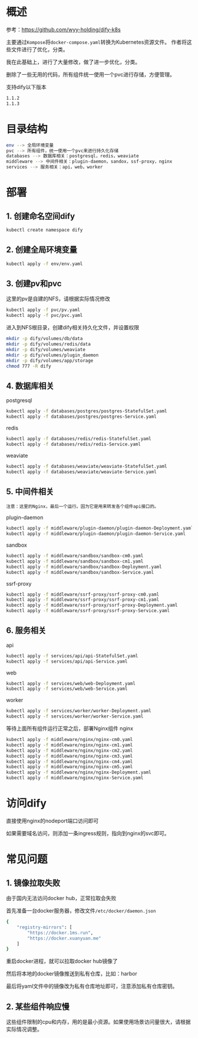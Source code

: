 # 概述
参考：https://github.com/wyy-holding/dify-k8s

主要通过`Kompose`将`docker-compose.yaml`转换为Kubernetes资源文件。
作者将这些文件进行了优化，分类。

我在此基础上，进行了大量修改，做了进一步优化，分类。

删除了一些无用的代码，所有组件统一使用一个pvc进行存储，方便管理。

支持dify以下版本
```bash
1.1.2
1.1.3
``` 

# 目录结构
```bash
env --> 全局环境变量
pvc --> 所有组件，统一使用一个pvc来进行持久化存储
databases --> 数据库相关：postgresql，redis，weaviate
middleware --> 中间件相关：plugin-daemon，sandox，ssf-proxy，nginx
services --> 服务相关：api，web，worker
```

# 部署
## 1. 创建命名空间dify
```bash
kubectl create namespace dify
```

## 2. 创建全局环境变量
```bash
kubectl apply -f env/env.yaml
```

## 3. 创建pv和pvc
这里的pv是自建的NFS，请根据实际情况修改
```bash
kubectl apply -f pvc/pv.yaml
kubectl apply -f pvc/pvc.yaml
```
进入到NFS根目录，创建dify相关持久化文件，并设置权限
```bash
mkdir -p dify/volumes/db/data
mkdir -p dify/volumes/redis/data
mkdir -p dify/volumes/weaviate
mkdir -p dify/volumes/plugin_daemon
mkdir -p dify/volumes/app/storage
chmod 777 -R dify
```

## 4. 数据库相关
postgresql
```bash
kubectl apply -f databases/postgres/postgres-StatefulSet.yaml
kubectl apply -f databases/postgres/postgres-Service.yaml
```
redis
```bash
kubectl apply -f databases/redis/redis-StatefulSet.yaml
kubectl apply -f databases/redis/redis-Service.yaml
```
weaviate
```bash
kubectl apply -f databases/weaviate/weaviate-StatefulSet.yaml
kubectl apply -f databases/weaviate/weaviate-Service.yaml
```

## 5. 中间件相关

`注意：这里的Nginx，最后一个运行。因为它是用来转发各个组件api接口的。`

plugin-daemon
```bash
kubectl apply -f middleware/plugin-daemon/plugin-daemon-Deployment.yaml
kubectl apply -f middleware/plugin-daemon/plugin-daemon-Service.yaml
```
sandbox
```bash
kubectl apply -f middleware/sandbox/sandbox-cm0.yaml
kubectl apply -f middleware/sandbox/sandbox-cm1.yaml
kubectl apply -f middleware/sandbox/sandbox-Deployment.yaml
kubectl apply -f middleware/sandbox/sandbox-Service.yaml
```
ssrf-proxy
```bash
kubectl apply -f middleware/ssrf-proxy/ssrf-proxy-cm0.yaml
kubectl apply -f middleware/ssrf-proxy/ssrf-proxy-cm1.yaml
kubectl apply -f middleware/ssrf-proxy/ssrf-proxy-Deployment.yaml
kubectl apply -f middleware/ssrf-proxy/ssrf-proxy-Service.yaml
```

## 6. 服务相关
api
```bash
kubectl apply -f services/api/api-StatefulSet.yaml
kubectl apply -f services/api/api-Service.yaml
```
web
```bash
kubectl apply -f services/web/web-Deployment.yaml
kubectl apply -f services/web/web-Service.yaml
```
worker
```bash
kubectl apply -f services/worker/worker-Deployment.yaml
kubectl apply -f services/worker/worker-Service.yaml
```

等待上面所有组件运行正常之后，部署Nginx组件
nginx
```bash
kubectl apply -f middleware/nginx/nginx-cm0.yaml
kubectl apply -f middleware/nginx/nginx-cm1.yaml
kubectl apply -f middleware/nginx/nginx-cm2.yaml
kubectl apply -f middleware/nginx/nginx-cm3.yaml
kubectl apply -f middleware/nginx/nginx-cm4.yaml
kubectl apply -f middleware/nginx/nginx-cm5.yaml
kubectl apply -f middleware/nginx/nginx-Deployment.yaml
kubectl apply -f middleware/nginx/nginx-Service.yaml
```

# 访问dify
直接使用nginx的nodeport端口访问即可

如果需要域名访问，则添加一条ingress规则，指向到nginx的svc即可。

# 常见问题
## 1. 镜像拉取失败
由于国内无法访问docker hub，正常拉取会失败

首先准备一台docker服务器，修改文件`/etc/docker/daemon.json`
```bash
{
	"registry-mirrors": [
		"https://docker.1ms.run",
		"https://docker.xuanyuan.me"
	]
}
```
重启docker进程，就可以拉取docker hub镜像了

然后将本地的docker镜像推送到私有仓库，比如：harbor

最后将yaml文件中的镜像改为私有仓库地址即可，注意添加私有仓库密钥。

## 2. 某些组件响应慢
这些组件限制的cpu和内存，用的是最小资源。如果使用场景访问量很大，请根据实际情况调整。
